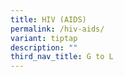 ```yaml
---
title: HIV (AIDS)
permalink: /hiv-aids/
variant: tiptap
description: ""
third_nav_title: G to L
---
```

